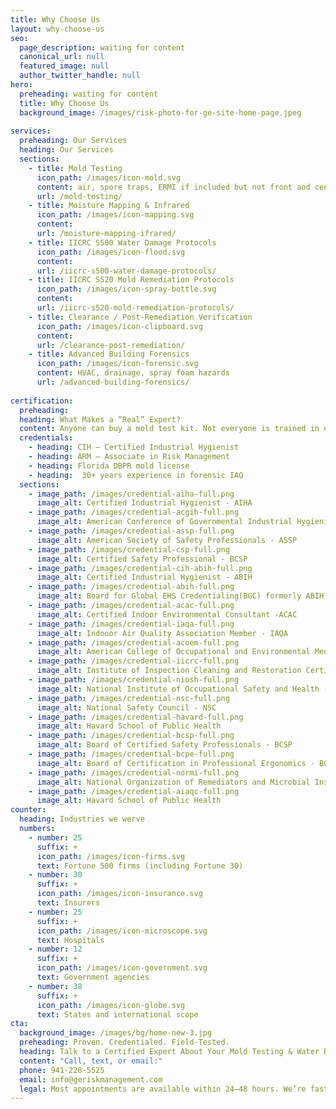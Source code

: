 ```yaml
---
title: Why Choose Us
layout: why-choose-us
seo:
  page_description: waiting for content
  canonical_url: null
  featured_image: null
  author_twitter_handle: null
hero:
  preheading: waiting for content
  title: Why Choose Us
  background_image: /images/risk-photo-for-ge-site-home-page.jpeg
  
services:
  preheading: Our Services
  heading: Our Services
  sections:
    - title: Mold Testing 
      icon_path: /images/icon-mold.svg
      content: air, spore traps, ERMI if included but not front and center
      url: /mold-testing/
    - title: Moisture Mapping & Infrared
      icon_path: /images/icon-mapping.svg
      content: 
      url: /moisture-mapping-ifrared/
    - title: IICRC S500 Water Damage Protocols
      icon_path: /images/icon-flood.svg
      content: 
      url: /iicrc-s500-water-damage-protocols/
    - title: IICRC S520 Mold Remediation Protocols
      icon_path: /images/icon-spray-bottle.svg
      content: 
      url: /iicrc-s520-mold-remediation-protocols/
    - title: Clearance / Post-Remediation Verification
      icon_path: /images/icon-clipboard.svg
      content: 
      url: /clearance-post-remediation/
    - title: Advanced Building Forensics
      icon_path: /images/icon-forensic.svg
      content: HVAC, drainage, spray foam hazards
      url: /advanced-building-forensics/ 
      
certification:
  preheading:
  heading: What Makes a “Real” Expert?
  content: Anyone can buy a mold test kit. Not everyone is trained in exposure pathways, airflow mechanics, or regulatory thresholds.
  credentials:
    - heading: CIH – Certified Industrial Hygienist
    - heading: ARM – Associate in Risk Management
    - heading: Florida DBPR mold license
    - heading:  30+ years experience in forensic IAQ
  sections:
    - image_path: /images/credential-aiha-full.png
      image_alt: Certified Industrial Hygienist - AIHA
    - image_path: /images/credential-acgih-full.png
      image_alt: American Conference of Governmental Industrial Hygienists - ACGIH
    - image_path: /images/credential-assp-full.png
      image_alt: American Society of Safety Professionals - ASSP
    - image_path: /images/credential-csp-full.png
      image_alt: Certified Safety Professional - BCSP
    - image_path: /images/credential-cih-abih-full.png
      image_alt: Certified Industrial Hygienist - ABIH
    - image_path: /images/credential-abih-full.png
      image_alt: Board for Global EHS Credentialing(BGC) formerly ABIH
    - image_path: /images/credential-acac-full.png
      image_alt: Certified Indoor Environmental Consultant -ACAC
    - image_path: /images/credential-iaqa-full.png
      image_alt: Indooor Air Quality Association Member - IAQA
    - image_path: /images/credential-acoem-full.png
      image_alt: American College of Occupational and Environmental Medicine - ACOEM
    - image_path: /images/credential-iicrc-full.png
      image_alt: Institute of Inspection Cleaning and Restoration Certification - IICRC
    - image_path: /images/credential-niosh-full.png
      image_alt: National Institute of Occupational Safety and Health - NIOSH
    - image_path: /images/credential-nsc-full.png
      image_alt: National Safety Council - NSC
    - image_path: /images/credential-havard-full.png
      image_alt: Havard School of Public Health
    - image_path: /images/credential-bcsp-full.png
      image_alt: Board of Certified Safety Professionals - BCSP
    - image_path: /images/credential-bcpe-full.png
      image_alt: Board of Certification in Professional Ergonomics - BCPE
    - image_path: /images/credential-normi-full.png
      image_alt: National Organization of Remediators and Microbial Inspectors - NORMI
    - image_path: /images/credential-aiaqc-full.png
      image_alt: Havard School of Public Health
counter:
  heading: Industries we werve
  numbers:
    - number: 25
      suffix: +
      icon_path: /images/icon-firms.svg
      text: Fortune 500 firms (including Fortune 30)
    - number: 30
      suffix: +
      icon_path: /images/icon-insurance.svg
      text: Insurers
    - number: 25
      suffix: +
      icon_path: /images/icon-microscope.svg
      text: Hospitals
    - number: 12
      suffix: +
      icon_path: /images/icon-government.svg
      text: Government agencies
    - number: 38
      suffix: +
      icon_path: /images/icon-globe.svg
      text: States and international scope
cta:
  background_image: /images/bg/home-new-3.jpg
  preheading: Proven. Credentialed. Field-Tested.
  heading: Talk to a Certified Expert About Your Mold Testing & Water Damage Investigations Needs
  content: "Call, text, or email:"
  phone: 941-228-5525
  email: info@geriskmanagement.com
  legal: Most appointments are available within 24–48 hours. We’re fast, professional, and ready to give you real answers—no pressure, no upsells
---
```

